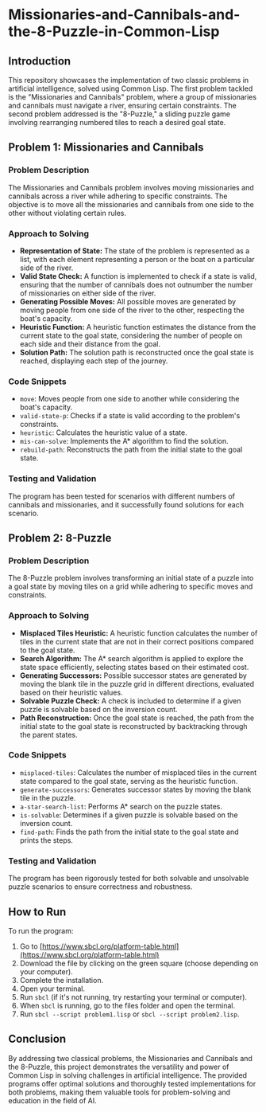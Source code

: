 # Missionaries-and-Cannibals-and-the-8-Puzzle-in-Common-Lisp

## Introduction

This repository showcases the implementation of two classic problems in artificial intelligence, solved using Common Lisp. The first problem tackled is the "Missionaries and Cannibals" problem, where a group of missionaries and cannibals must navigate a river, ensuring certain constraints. The second problem addressed is the "8-Puzzle," a sliding puzzle game involving rearranging numbered tiles to reach a desired goal state.

## Problem 1: Missionaries and Cannibals

### Problem Description

The Missionaries and Cannibals problem involves moving missionaries and cannibals across a river while adhering to specific constraints. The objective is to move all the missionaries and cannibals from one side to the other without violating certain rules.

### Approach to Solving

- **Representation of State:** The state of the problem is represented as a list, with each element representing a person or the boat on a particular side of the river.
- **Valid State Check:** A function is implemented to check if a state is valid, ensuring that the number of cannibals does not outnumber the number of missionaries on either side of the river.
- **Generating Possible Moves:** All possible moves are generated by moving people from one side of the river to the other, respecting the boat's capacity.
- **Heuristic Function:** A heuristic function estimates the distance from the current state to the goal state, considering the number of people on each side and their distance from the goal.
- **Solution Path:** The solution path is reconstructed once the goal state is reached, displaying each step of the journey.

### Code Snippets

- `move`: Moves people from one side to another while considering the boat's capacity.
- `valid-state-p`: Checks if a state is valid according to the problem's constraints.
- `heuristic`: Calculates the heuristic value of a state.
- `mis-can-solve`: Implements the A* algorithm to find the solution.
- `rebuild-path`: Reconstructs the path from the initial state to the goal state.

### Testing and Validation

The program has been tested for scenarios with different numbers of cannibals and missionaries, and it successfully found solutions for each scenario.

## Problem 2: 8-Puzzle

### Problem Description

The 8-Puzzle problem involves transforming an initial state of a puzzle into a goal state by moving tiles on a grid while adhering to specific moves and constraints.

### Approach to Solving

- **Misplaced Tiles Heuristic:** A heuristic function calculates the number of tiles in the current state that are not in their correct positions compared to the goal state.
- **Search Algorithm:** The A* search algorithm is applied to explore the state space efficiently, selecting states based on their estimated cost.
- **Generating Successors:** Possible successor states are generated by moving the blank tile in the puzzle grid in different directions, evaluated based on their heuristic values.
- **Solvable Puzzle Check:** A check is included to determine if a given puzzle is solvable based on the inversion count.
- **Path Reconstruction:** Once the goal state is reached, the path from the initial state to the goal state is reconstructed by backtracking through the parent states.

### Code Snippets

- `misplaced-tiles`: Calculates the number of misplaced tiles in the current state compared to the goal state, serving as the heuristic function.
- `generate-successors`: Generates successor states by moving the blank tile in the puzzle.
- `a-star-search-list`: Performs A* search on the puzzle states.
- `is-solvable`: Determines if a given puzzle is solvable based on the inversion count.
- `find-path`: Finds the path from the initial state to the goal state and prints the steps.

### Testing and Validation

The program has been rigorously tested for both solvable and unsolvable puzzle scenarios to ensure correctness and robustness.

## How to Run

To run the program:

1. Go to [https://www.sbcl.org/platform-table.html](https://www.sbcl.org/platform-table.html)
2. Download the file by clicking on the green square (choose depending on your computer).
3. Complete the installation.
4. Open your terminal.
5. Run `sbcl` (if it's not running, try restarting your terminal or computer).
6. When `sbcl` is running, go to the files folder and open the terminal.
7. Run `sbcl --script problem1.lisp` or `sbcl --script problem2.lisp`.

## Conclusion

By addressing two classical problems, the Missionaries and Cannibals and the 8-Puzzle, this project demonstrates the versatility and power of Common Lisp in solving challenges in artificial intelligence. The provided programs offer optimal solutions and thoroughly tested implementations for both problems, making them valuable tools for problem-solving and education in the field of AI.
